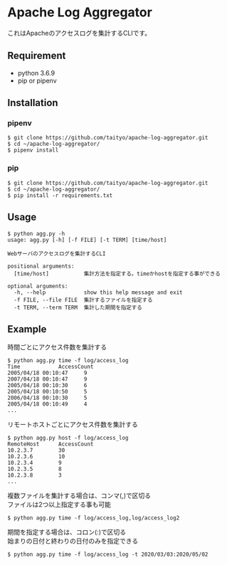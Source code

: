 # Apache Log Aggregator

これはApacheのアクセスログを集計するCLIです。

## Requirement
* python 3.6.9
* pip or pipenv

## Installation
### pipenv 
```
$ git clone https://github.com/taityo/apache-log-aggregator.git
$ cd ~/apache-log-aggregator/
$ pipenv install
```

### pip
```
$ git clone https://github.com/taityo/apache-log-aggregator.git
$ cd ~/apache-log-aggregator/
$ pip install -r requirements.txt
```

## Usage
```
$ python agg.py -h
usage: agg.py [-h] [-f FILE] [-t TERM] [time/host]

Webサーバのアクセスログを集計するCLI

positional arguments:
  [time/host]           集計方法を指定する。timeかhostを指定する事ができる

optional arguments:
  -h, --help            show this help message and exit
  -f FILE, --file FILE  集計するファイルを指定する
  -t TERM, --term TERM  集計した期間を指定する
```

## Example
時間ごとにアクセス件数を集計する
```
$ python agg.py time -f log/access_log
Time            AccessCount
2005/04/18 00:10:47     9
2007/04/18 00:10:47     9
2005/04/18 00:10:30     6
2005/04/18 00:10:50     5
2006/04/18 00:10:30     5
2005/04/18 00:10:49     4
...
```

リモートホストごとにアクセス件数を集計する
```
$ python agg.py host -f log/access_log
RemoteHost      AccessCount
10.2.3.7        30
10.2.3.6        10
10.2.3.4        9
10.2.3.5        8
10.2.3.8        3
...
```

複数ファイルを集計する場合は、コンマ(,)で区切る  
ファイルは2つ以上指定する事も可能  
```
$ python agg.py time -f log/access_log,log/access_log2
```

期間を指定する場合は、コロン(:)で区切る  
始まりの日付と終わりの日付のみを指定できる  
```
$ python agg.py time -f log/access_log -t 2020/03/03:2020/05/02
```
